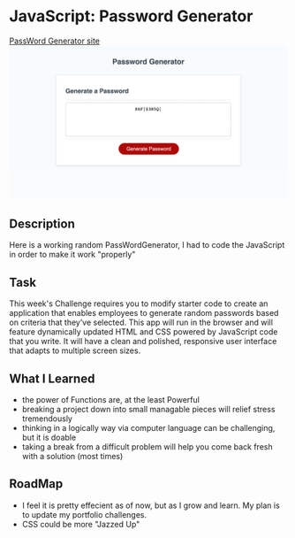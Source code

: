 # JavaScript: Password Generator

  [PassWord Generator site](https://eshushango.github.io/03-PassWordGenerator-Challenge/)
![The Password Generator application displays a red button to "Generate Password".](./Assets/passwordGen.png)

## Description

Here is a working random PassWordGenerator, I had to code the JavaScript in order to make it work "properly"

## Task

This week's Challenge requires you to modify starter code to create an application that enables employees to generate random passwords based on criteria that they’ve selected. This app will run in the browser and will feature dynamically updated HTML and CSS powered by JavaScript code that you write. It will have a clean and polished, responsive user interface that adapts to multiple screen sizes.


## What I Learned

- the power of Functions are, at the least Powerful
- breaking a project down into small managable pieces will relief stress tremendously
- thinking in a logically way via computer language can be challenging, but it is doable 
- taking a break from a difficult problem will help you come back fresh with a solution (most times)

## RoadMap
 - I feel it is pretty effecient as of now, but as I grow and learn. My plan is to update my portfolio challenges.
 - CSS could be more "Jazzed Up" 





